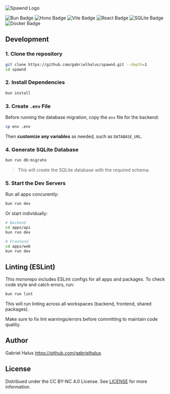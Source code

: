 <div align="left">
  <img src="https://cdn.discordapp.com/attachments/1384503521407275052/1384506614517858317/spawnd.svg?ex=6852adc3&is=68515c43&hm=2ece36452269ad34224bc2ea68993a34a727fab66752574d39dec83c650dbfb5&" alt="Spawnd Logo" />
</div>

<p align="left">
  <img src="https://img.shields.io/badge/Bun-%23000000.svg?style=for-the-badge&logo=bun&logoColor=white" alt="Bun Badge" />
  <img src="https://img.shields.io/badge/Hono-FF7E1B?style=for-the-badge&logo=hono&logoColor=white" alt="Hono Badge" />
  <img src="https://img.shields.io/badge/Vite-646CFF?style=for-the-badge&logo=vite&logoColor=white" alt="Vite Badge" />
  <img src="https://img.shields.io/badge/React-20232A?style=for-the-badge&logo=react&logoColor=61DAFB" alt="React Badge" />
  <img src="https://img.shields.io/badge/SQLite-07405E?style=for-the-badge&logo=sqlite&logoColor=white" alt="SQLite Badge" />
  <img src="https://img.shields.io/badge/Docker-2496ED?style=for-the-badge&logo=docker&logoColor=white" alt="Docker Badge" />
</p>

## Development

### 1. Clone the repository

```bash
git clone https://github.com/gabrielhalus/spawnd.git --depth=1
cd spawnd
```

### 2. Install Dependencies

```bash
bun install
```

### 3. Create `.env` File

Before running the database migration, copy the `env` file for the backend:

```bash
cp env .env
```

Then **customize any variables** as needed, such as `DATABASE_URL`.

### 4. Generate SQLite Database

```bash
bun run db:migrate
```

> This will create the SQLite database with the required schema.

### 5. Start the Dev Servers

Run all apps concurently:

```bash
bun run dev
```

Or start individually:

```bash
# Backend
cd apps/api
bun run dev

# Frontend
cd apps/web
bun run dev
```

## Linting (ESLint)

This monorepo includes ESLint configs for all apps and packages. To check code style and catch errors, run:

```bash
bun run lint
```

This will run linting across all workspaces (backend, frontend, shared packages).

Make sure to fix lint warnings/errors before committing to maintain code quality.

## Author

Gabriel Halus https://github.com/gabrielhalus

## License

Distribued under the CC BY-NC 4.0 License. See [LICENSE](https://github.com/gabrielhalus/spawnd/blob/main/LICENSE) for more information.